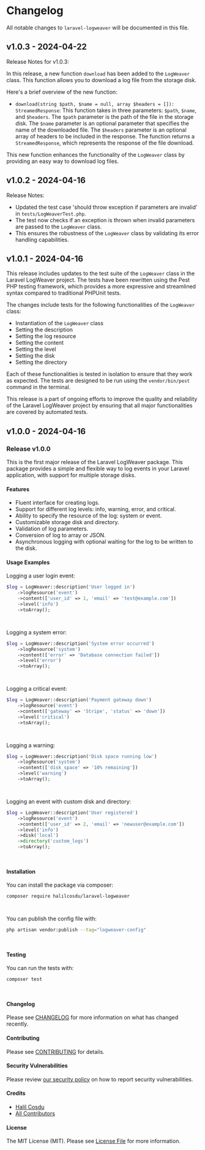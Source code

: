 # Changelog

All notable changes to `laravel-logweaver` will be documented in this file.

## v1.0.3 - 2024-04-22

Release Notes for v1.0.3:

In this release, a new function `download` has been added to the `LogWeaver` class. This function allows you to download a log file from the storage disk.

Here's a brief overview of the new function:

- `download(string $path, $name = null, array $headers = []): StreamedResponse`: This function takes in three parameters: `$path`, `$name`, and `$headers`. The `$path` parameter is the path of the file in the storage disk. The `$name` parameter is an optional parameter that specifies the name of the downloaded file. The `$headers` parameter is an optional array of headers to be included in the response. The function returns a `StreamedResponse`, which represents the response of the file download.

This new function enhances the functionality of the `LogWeaver` class by providing an easy way to download log files.

## v1.0.2 - 2024-04-16

Release Notes:

- Updated the test case 'should throw exception if parameters are invalid' in `tests/LogWeaverTest.php`.
- The test now checks if an exception is thrown when invalid parameters are passed to the `LogWeaver` class.
- This ensures the robustness of the `LogWeaver` class by validating its error handling capabilities.

## v1.0.1 - 2024-04-16

This release includes updates to the test suite of the `LogWeaver` class in the Laravel LogWeaver project. The tests have been rewritten using the Pest PHP testing framework, which provides a more expressive and streamlined syntax compared to traditional PHPUnit tests.

The changes include tests for the following functionalities of the `LogWeaver` class:

- Instantiation of the `LogWeaver` class
- Setting the description
- Setting the log resource
- Setting the content
- Setting the level
- Setting the disk
- Setting the directory

Each of these functionalities is tested in isolation to ensure that they work as expected. The tests are designed to be run using the `vendor/bin/pest` command in the terminal.

This release is a part of ongoing efforts to improve the quality and reliability of the Laravel LogWeaver project by ensuring that all major functionalities are covered by automated tests.

## v1.0.0 - 2024-04-16

### Release v1.0.0

This is the first major release of the Laravel LogWeaver package. This package provides a simple and flexible way to log events in your Laravel application, with support for multiple storage disks.

#### Features

- Fluent interface for creating logs.
- Support for different log levels: info, warning, error, and critical.
- Ability to specify the resource of the log: system or event.
- Customizable storage disk and directory.
- Validation of log parameters.
- Conversion of log to array or JSON.
- Asynchronous logging with optional waiting for the log to be written to the disk.

#### Usage Examples

Logging a user login event:

```php
$log = LogWeaver::description('User logged in')
    ->logResource('event')
    ->content(['user_id' => 1, 'email' => 'test@example.com'])
    ->level('info')
    ->toArray();




```
Logging a system error:

```php
$log = LogWeaver::description('System error occurred')
    ->logResource('system')
    ->content(['error' => 'Database connection failed'])
    ->level('error')
    ->toArray();




```
Logging a critical event:

```php
$log = LogWeaver::description('Payment gateway down')
    ->logResource('event')
    ->content(['gateway' => 'Stripe', 'status' => 'down'])
    ->level('critical')
    ->toArray();




```
Logging a warning:

```php
$log = LogWeaver::description('Disk space running low')
    ->logResource('system')
    ->content(['disk_space' => '10% remaining'])
    ->level('warning')
    ->toArray();




```
Logging an event with custom disk and directory:

```php
$log = LogWeaver::description('User registered')
    ->logResource('event')
    ->content(['user_id' => 2, 'email' => 'newuser@example.com'])
    ->level('info')
    ->disk('local')
    ->directory('custom_logs')
    ->toArray();




```
#### Installation

You can install the package via composer:

```bash
composer require halilcosdu/laravel-logweaver




```
You can publish the config file with:

```bash
php artisan vendor:publish --tag="logweaver-config"




```
#### Testing

You can run the tests with:

```bash
composer test




```
#### Changelog

Please see [CHANGELOG](CHANGELOG.md) for more information on what has changed recently.

#### Contributing

Please see [CONTRIBUTING](CONTRIBUTING.md) for details.

#### Security Vulnerabilities

Please review [our security policy](../../security/policy) on how to report security vulnerabilities.

#### Credits

- [Halil Cosdu](https://github.com/halilcosdu)
- [All Contributors](../../contributors)

#### License

The MIT License (MIT). Please see [License File](LICENSE.md) for more information.
